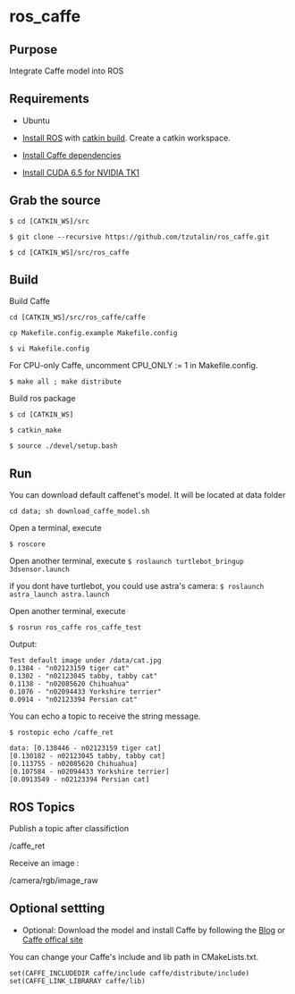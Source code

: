 # ros_caffe

## Purpose
Integrate Caffe model into ROS

## Requirements
* Ubuntu

* [Install ROS](http://wiki.ros.org/ROS/Installation) with [catkin build](http://wiki.ros.org/ROS/Tutorials/InstallingandConfiguringROSEnvironment). Create a catkin workspace.

* [Install Caffe dependencies](http://caffe.berkeleyvision.org/installation.html)

* [Install CUDA 6.5 for NVIDIA TK1](https://gist.github.com/jetsonhacks/6da905e0675dcb5cba6f)

## Grab the source
`$ cd [CATKIN_WS]/src`

`$ git clone --recursive https://github.com/tzutalin/ros_caffe.git`

`$ cd [CATKIN_WS]/src/ros_caffe`

## Build
Build Caffe

`cd [CATKIN_WS]/src/ros_caffe/caffe`

`cp Makefile.config.example Makefile.config`

`$ vi Makefile.config`

For CPU-only Caffe, uncomment CPU_ONLY := 1 in Makefile.config.

`$ make all ; make distribute`

Build ros package

`$ cd [CATKIN_WS]`

`$ catkin_make`

`$ source ./devel/setup.bash`

## Run

You can download default caffenet's model. It will be located at data folder

`cd data; sh download_caffe_model.sh`

Open a terminal, execute

`$ roscore`

Open another terminal, execute
`$ roslaunch turtlebot_bringup 3dsensor.launch`

if you dont have turtlebot, you could use astra's camera:
`$ roslaunch astra_launch astra.launch`

Open another terminal, execute

`$ rosrun ros_caffe ros_caffe_test`

Output:

	Test default image under /data/cat.jpg
	0.1384 - "n02123159 tiger cat"
	0.1302 - "n02123045 tabby, tabby cat"
	0.1138 - "n02085620 Chihuahua"
	0.1076 - "n02094433 Yorkshire terrier"
	0.0914 - "n02123394 Persian cat"

You can echo a topic to receive the string message.

`$ rostopic echo /caffe_ret`

	data: [0.138446 - n02123159 tiger cat]
	[0.130182 - n02123045 tabby, tabby cat]
	[0.113755 - n02085620 Chihuahua]
	[0.107584 - n02094433 Yorkshire terrier]
	[0.0913549 - n02123394 Persian cat]

## ROS Topics

Publish a topic after classifiction

/caffe_ret

Receive an image :

/camera/rgb/image_raw

## Optional settting
* Optional: Download the model and install Caffe by following the [Blog](http://tzutalin.blogspot.tw/2015/06/setup-caffe.html) or [Caffe offical site](http://caffe.berkeleyvision.org/installation.html)

You can change your Caffe's include and lib path in CMakeLists.txt.

	set(CAFFE_INCLUDEDIR caffe/include caffe/distribute/include)
	set(CAFFE_LINK_LIBRARAY caffe/lib)

